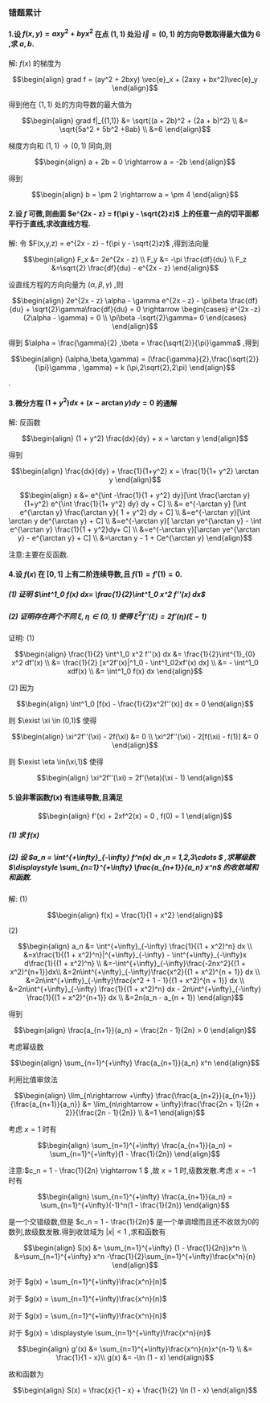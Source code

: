 ### 错题累计
#### 1.设 $f(x,y) = axy^2 + byx^2$ 在点 $(1,1)$ 处沿 $\vec{l} = (0,1)$ 的方向导数取得最大值为 6 ,求 $a,b$.
解:
$f(x)$ 的梯度为

$$\begin{align}
    grad f = (ay^2 + 2bxy) \vec{e}_x + (2axy + bx^2)\vec{e}_y
\end{align}$$

得到他在 $(1,1)$ 处的方向导数的最大值为

$$\begin{align}
    grad f|_{(1,1)} &= \sqrt{(a + 2b)^2 + (2a + b)^2} \\
    &= \sqrt{5a^2 + 5b^2 +8ab} \\
    &=6
\end{align}$$

梯度方向和 $(1,1) \rightarrow (0,1)$ 同向,则

$$\begin{align}
    a + 2b = 0 \rightarrow a = -2b
\end{align}$$

得到

$$\begin{align}
    b = \pm 2 \rightarrow a = \pm 4
\end{align}$$




#### 2.设 $f$ 可微,则曲面 $e^{2x - z} = f(\pi y - \sqrt{2}z)$ 上的任意一点的切平面都平行于直线,求改直线方程.
解:
令 $F(x,y,z) = e^{2x - z} - f(\pi y - \sqrt{2}z)$ ,得到法向量

$$\begin{align}
    F_x &= 2e^{2x - z} \\
    F_y &= -\pi \frac{df}{du} \\
    F_z &=\sqrt{2} \frac{df}{du} - e^{2x - z}
\end{align}$$

设直线方程的方向向量为 $(\alpha,\beta,\gamma)$ ,则

$$\begin{align}
    2e^{2x - z} \alpha - \gamma e^{2x - z}  - \pi\beta \frac{df}{du} + \sqrt{2}\gamma\frac{df}{du} = 0 \rightarrow \begin{cases}
        e^{2x -z} (2\alpha - \gamma) = 0 \\
        \pi\beta -\sqrt{2}\gamma= 0
    \end{cases}
\end{align}$$

得到 $\alpha = \frac{\gamma}{2} ,\beta = \frac{\sqrt{2}}{\pi}\gamma$ ,得到

$$\begin{align}
    (\alpha,\beta,\gamma) = (\frac{\gamma}{2},\frac{\sqrt{2}}{\pi}\gamma , \gamma) = k (\pi,2\sqrt{2},2\pi)
\end{align}$$

.

#### 3.微分方程 $(1 + y^2)dx + (x - \arctan y)dy = 0$ 的通解
解:
反函数

$$\begin{align}
    (1 + y^2) \frac{dx}{dy}  + x = \arctan y
\end{align}$$

得到

$$\begin{align}
    \frac{dx}{dy}  + \frac{1}{1+y^2} x = \frac{1}{1+ y^2} \arctan y
\end{align}$$


$$\begin{align}
    x  &= e^{\int -\frac{1}{1 + y^2} dy}[\int \frac{\arctan y}{1+y^2} e^{\int \frac{1}{1+ y^2} dy}  dy + C] \\
    &= e^{-\arctan y} [\int e^{\arctan y} \frac{\arctan y}{ 1 + y^2} dy + C] \\
    &=e^{-\arctan y}[\int \arctan y de^{\arctan y} + C] \\
    &=e^{-\arctan y}[ \arctan ye^{\arctan y}  - \int e^{\arctan y} \frac{1}{1 + y^2}dy+ C] \\
    &=e^{-\arctan y}[\arctan ye^{\arctan y} - e^{\arctan y} + C] \\
    &=\arctan y - 1 + Ce^{\arctan y}
\end{align}$$

注意:主要在反函数.


#### 4.设 $f(x)$ 在 $[0,1]$ 上有二阶连续导数,且 $f(1) = f'(1) = 0$.
##### (1) 证明 $\int^1_0 f(x) dx= \frac{1}{2}\int^1_0 x^2 f''(x) dx$ 
##### (2) 证明存在两个不同 $\xi,\eta \in (0,1)$ 使得 $\xi^2 f''(\xi) = 2f'(\eta)(\xi - 1)$
证明:
(1)

$$\begin{align}
    \frac{1}{2} \int^1_0 x^2 f''(x) dx &= \frac{1}{2}\int^{1}_{0} x^2 df'(x) \\
    &= \frac{1}{2} [x^2f'(x)|^1_0 - \int^1_02xf'(x) dx] \\
    &= - \int^1_0 xdf(x) \\
    &= \int^1_0 f(x) dx
\end{align}$$


(2) 因为 

$$\begin{align}
    \int^1_0 [f(x) - \frac{1}{2}x^2f''(x)] dx = 0
\end{align}$$

则 $\exist \xi \in (0,1)$ 使得

$$\begin{align}
    \xi^2f''(\xi) - 2f(\xi) &= 0 \\ 
    \xi^2f''(\xi) - 2[f(\xi) - f(1)] &= 0
\end{align}$$ 

则 $\exist \eta \in(\xi,1)$ 使得

$$\begin{align}
    \xi^2f''(\xi)  = 2f'(\eta)(\xi - 1)
\end{align}$$

#### 5.设非零函数$f(x)$ 有连续导数,且满足

$$\begin{align}
    f'(x) + 2xf^2(x) = 0 , f(0) = 1
\end{align}$$
##### (1) 求 $f(x)$
##### (2) 设 $a_n = \int^{+\infty}_{-\infty} f^n(x) dx ,n = 1,2,3\cdots $ ,求幂级数 $\displaystyle \sum_{n=1}^{+\infty} \frac{a_{n+1}}{a_n} x^n$ 的收敛域和和函数.
解:
(1)

$$\begin{align}
    f(x) = \frac{1}{1 + x^2}    
\end{align}$$

(2)

$$\begin{align}
    a_n &= \int^{+\infty}_{-\infty} \frac{1}{(1 + x^2)^n} dx \\ 
    &=x\frac{1}{(1 + x^2)^n}|^{+\infty}_{-\infty} - \int^{+\infty}_{-\infty}x d\frac{1}{(1 + x^2)^n} \\
    &=-\int^{+\infty}_{-\infty}\frac{-2nx^2}{(1 + x^2)^{n+1}}dx\\
    &=2n\int^{+\infty}_{-\infty}\frac{x^2}{(1 + x^2)^{n + 1}} dx \\
    &=2n\int^{+\infty}_{-\infty}\frac{x^2 + 1 - 1}{(1 + x^2)^{n + 1}} dx \\
    &=2n\int^{+\infty}_{-\infty} \frac{1}{(1 + x^2)^n} dx - 2n\int^{+\infty}_{-\infty} \frac{1}{(1 + x^2)^{n+1}} dx \\
    &=2n(a_n - a_{n + 1})
\end{align}$$

得到

$$\begin{align}
    \frac{a_{n+1}}{a_n} = \frac{2n - 1}{2n} >  0 
\end{align}$$


考虑幂级数

$$\begin{align}
    \sum_{n=1}^{+\infty} \frac{a_{n+1}}{a_n} x^n
\end{align}$$

利用比值审敛法

$$\begin{align}
    \lim_{n\rightarrow +\infty} \frac{\frac{a_{n+2}}{a_{n+1}}}{\frac{a_{n+1}}{a_n}} &= \lim_{n\rightarrow + \infty}\frac{\frac{2n + 1}{2n + 2}}{\frac{2n - 1}{2n}} \\
    &=1
\end{align}$$

考虑 $x = 1$ 时有

$$\begin{align}
    \sum_{n=1}^{+\infty} \frac{a_{n+1}}{a_n}  = \sum_{n=1}^{+\infty}(1 - \frac{1}{2n})
\end{align}$$

注意:$c_n = 1 - \frac{1}{2n} \rightarrow 1 $ ,故 $x = 1$ 时,级数发散.考虑 $x = - 1$ 时有 

$$\begin{align}
    \sum_{n=1}^{+\infty} \frac{a_{n+1}}{a_n}  = \sum_{n=1}^{+\infty}(-1)^n(1 - \frac{1}{2n})
\end{align}$$

是一个交错级数,但是 $c_n = 1 - \frac{1}{2n}$ 是一个单调增而且还不收敛为0的数列,故级数发散.得到收敛域为 $|x| <1$ ,求和函数有

$$\begin{align}
    S(x) &= \sum_{n=1}^{+\infty} (1 - \frac{1}{2n})x^n \\
    &=\sum_{n=1}^{+\infty} x^n -\frac{1}{2}\sum_{n=1}^{+\infty}\frac{x^n}{n}
\end{align}$$


对于 $g(x) = \sum_{n=1}^{+\infty}\frac{x^n}{n}$



对于 $g(x) = \sum_{n=1}^{+\infty}\frac{x^n}{n}$


对于 $g(x) = \sum_{n=1}^{+\infty}\frac{x^n}{n}$

对于 $g(x) = \displaystyle \sum_{n=1}^{+\infty}\frac{x^n}{n}$




$$\begin{align}
    g'(x) &= \sum_{n=1}^{+\infty}\frac{x^n}{n}x^{n-1} \\
    &= \frac{1}{1 - x}\\
    g(x) &= -\ln (1 - x) 
\end{align}$$

故和函数为

$$\begin{align}
    S(x) = \frac{x}{1 - x} + \frac{1}{2} \ln (1 - x)
\end{align}$$